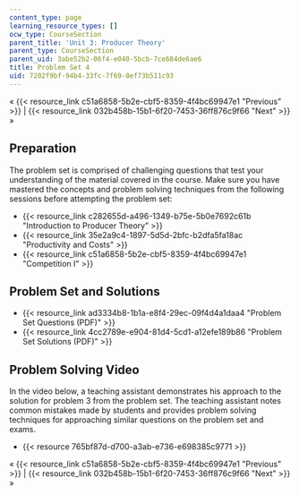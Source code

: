 ```yaml
---
content_type: page
learning_resource_types: []
ocw_type: CourseSection
parent_title: 'Unit 3: Producer Theory'
parent_type: CourseSection
parent_uid: 3abe52b2-06f4-e040-5bcb-7ce684de6ae6
title: Problem Set 4
uid: 7202f9bf-94b4-33fc-7f69-0ef73b511c93
---
```


« {{< resource_link c51a6858-5b2e-cbf5-8359-4f4bc69947e1 "Previous" >}} | {{< resource_link 032b458b-15b1-6f20-7453-36ff876c9f66 "Next" >}} »

Preparation
-----------

The problem set is comprised of challenging questions that test your understanding of the material covered in the course. Make sure you have mastered the concepts and problem solving techniques from the following sessions before attempting the problem set:

*   {{< resource_link c282655d-a496-1349-b75e-5b0e7692c61b "Introduction to Producer Theory" >}}
*   {{< resource_link 35e2a9c4-1897-5d5d-2bfc-b2dfa5fa18ac "Productivity and Costs" >}}
*   {{< resource_link c51a6858-5b2e-cbf5-8359-4f4bc69947e1 "Competition I" >}}

Problem Set and Solutions
-------------------------

*   {{< resource_link ad3334b8-1b1a-e8f4-29ec-09f4d4a1daa4 "Problem Set Questions (PDF)" >}}
*   {{< resource_link 4cc2789e-e904-81d4-5cd1-a12efe189b86 "Problem Set Solutions (PDF)" >}}

Problem Solving Video
---------------------

In the video below, a teaching assistant demonstrates his approach to the solution for problem 3 from the problem set. The teaching assistant notes common mistakes made by students and provides problem solving techniques for approaching similar questions on the problem set and exams.

*   {{< resource 765bf87d-d700-a3ab-e736-e698385c9771 >}}

« {{< resource_link c51a6858-5b2e-cbf5-8359-4f4bc69947e1 "Previous" >}} | {{< resource_link 032b458b-15b1-6f20-7453-36ff876c9f66 "Next" >}} »